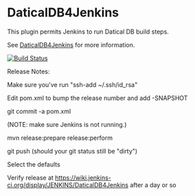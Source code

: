 DaticalDB4Jenkins
=================

This plugin permits Jenkins to run Datical DB build steps.

See [DaticalDB4Jenkins](https://wiki.jenkins-ci.org/display/JENKINS/DaticalDB4Jenkins) for more information.

[![Build Status](https://jenkins.ci.cloudbees.com/job/plugins/job/datical-db-plugin/badge/icon)](https://jenkins.ci.cloudbees.com/job/plugins/job/datical-db-plugin/)



Release Notes:

Make sure you've run "ssh-add ~/.ssh/id_rsa"

Edit pom.xml to bump the release number and add -SNAPSHOT

git commit -a pom.xml

(NOTE: make sure Jenkins is not running.)

mvn release:prepare release:perform

git push (should your git status still be "dirty")

Select the defaults

Verify release at https://wiki.jenkins-ci.org/display/JENKINS/DaticalDB4Jenkins after a day or so



